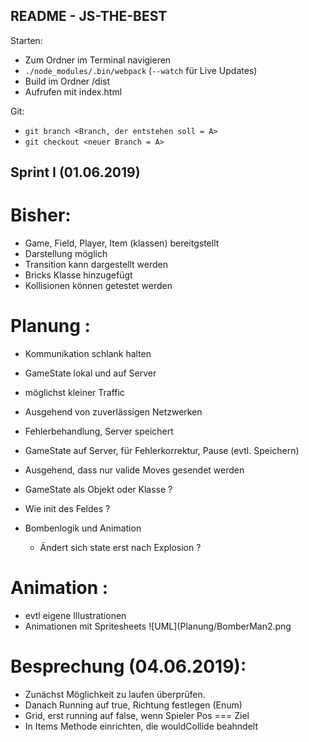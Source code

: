 ## README - JS-THE-BEST


Starten:
 
 - Zum Ordner im Terminal navigieren
 - ```./node_modules/.bin/webpack``` (```--watch``` für Live Updates)
 - Build im Ordner /dist 
 - Aufrufen mit index.html



Git:
 - ```git branch <Branch, der entstehen soll = A>```
 - ```git checkout <neuer Branch = A>```

## Sprint I (01.06.2019)

# Bisher:
 - Game, Field, Player, Item (klassen) bereitgstellt
 - Darstellung möglich
 - Transition kann dargestellt werden
 - Bricks Klasse hinzugefügt
 - Kollisionen können getestet werden

# Planung :
 - Kommunikation schlank halten
 - GameState lokal und auf Server
  - möglichst kleiner Traffic
  - Ausgehend von zuverlässigen Netzwerken
  - Fehlerbehandlung, Server speichert  
  - GameState auf Server, für Fehlerkorrektur, Pause (evtl. Speichern)
 - Ausgehend, dass nur valide Moves gesendet werden
 

 - GameState als Objekt oder Klasse ?
 - Wie init des Feldes ?
 - Bombenlogik und Animation
   - Ändert sich state erst nach Explosion ?

# Animation :
 - evtl eigene Illustrationen
 - Animationen mit Spritesheets 
![UML](Planung/BomberMan2.png



# Besprechung (04.06.2019):
 - Zunächst Möglichkeit zu laufen überprüfen.
 - Danach Running auf true, Richtung festlegen (Enum)
 - Grid, erst running auf false, wenn Spieler Pos === Ziel
 - In Items Methode einrichten, die wouldCollide beahndelt
